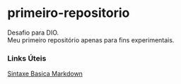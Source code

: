 # primeiro-repositorio

Desafio para DIO.<br>
Meu primeiro repositório apenas para fins experimentais.
 
### Links Úteis
[Sintaxe Basica Markdown](https://www.markdownguide.org/basic-syntax/)
